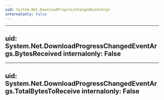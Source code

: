 ```yaml
---
uid: System.Net.DownloadProgressChangedEventArgs
internalonly: False
---
```


---
uid: System.Net.DownloadProgressChangedEventArgs.BytesReceived
internalonly: False
---

---
uid: System.Net.DownloadProgressChangedEventArgs.TotalBytesToReceive
internalonly: False
---
